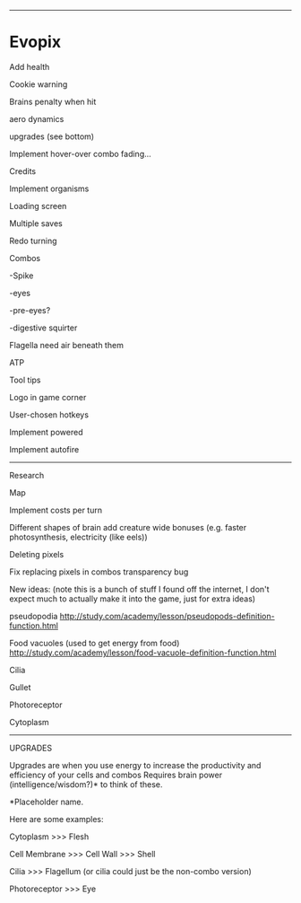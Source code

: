 ***
# Evopix

Add health

Cookie warning

Brains penalty when hit

aero dynamics

upgrades (see bottom)

Implement hover-over combo fading...

Credits

Implement organisms

Loading screen

Multiple saves

Redo turning

Combos

-Spike

-eyes

-pre-eyes?

-digestive squirter

Flagella need air beneath them

ATP

Tool tips

Logo in game corner

User-chosen hotkeys

Implement powered

Implement autofire


*****************************************************************************************************************

Research

Map

Implement costs per turn

Different shapes of brain add creature wide bonuses (e.g. faster photosynthesis, electricity (like eels))

Deleting pixels

Fix replacing pixels in combos transparency bug

New ideas: (note this is a bunch of stuff I found off the internet, I don't expect much to actually make it into the game, just for extra ideas)

pseudopodia
http://study.com/academy/lesson/pseudopods-definition-function.html

Food vacuoles (used to get energy from food)
http://study.com/academy/lesson/food-vacuole-definition-function.html

Cilia

Gullet

Photoreceptor

Cytoplasm

*****************
UPGRADES

Upgrades are when you use energy to increase the productivity and efficiency of your cells and combos
Requires brain power (intelligence/wisdom?)* to think of these.

*Placeholder name.

Here are some examples:

Cytoplasm >>> Flesh

Cell Membrane >>> Cell Wall >>> Shell

Cilia >>> Flagellum (or cilia could just be the non-combo version)

Photoreceptor >>> Eye
